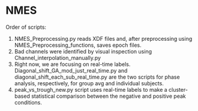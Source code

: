 # NMES

 Order of scripts:
 1. NMES_Preprocessing.py reads XDF files and, after preprocessing using NMES_Preprocessing_functions, saves epoch files. 
 2. Bad channels were identified by visual inspection using Channel_interpolation_manually.py 
 3. Right now, we are focusing on real-time labels. Diagonal_shift_GA_mod_just_real_time.py and diagonal_shift_each_sub_real_time.py are the two scripts
    for phase analysis, respectively, for group avg and individual subjects. 
 4. peak_vs_trough_new.py script uses real-time labels to make a cluster-based statistical comparison between the negative and positive peak conditions.
